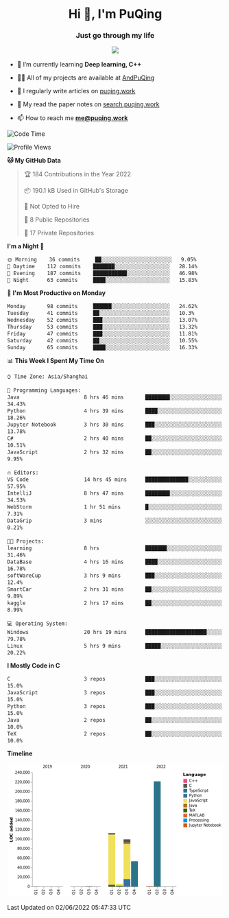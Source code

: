 <h1 align="center">Hi 👋, I'm PuQing</h1>
<h3 align="center">Just go through my life</h3>

<p align="center">
  <img src="https://github-readme-streak-stats.herokuapp.com/?user=andpuqing"/>
</p>

- 🌱 I’m currently learning **Deep learning, C++**

- 👨‍💻 All of my projects are available at [AndPuQing](https://github.com/AndPuQing)

- 📝 I regularly write articles on [puqing.work](http://puqing.work)

- 📜 My read the paper notes on [search.puqing.work](https://search.puqing.work)

- 📫 How to reach me **me@puqing.work**


<!--START_SECTION:waka-->
![Code Time](http://img.shields.io/badge/Code%20Time-507%20hrs%2057%20mins-blue)

![Profile Views](http://img.shields.io/badge/Profile%20Views-15-blue)

**🐱 My GitHub Data** 

> 🏆 184 Contributions in the Year 2022
 > 
> 📦 190.1 kB Used in GitHub's Storage 
 > 
> 🚫 Not Opted to Hire
 > 
> 📜 8 Public Repositories 
 > 
> 🔑 17 Private Repositories  
 > 
**I'm a Night 🦉** 

```text
🌞 Morning    36 commits     ██░░░░░░░░░░░░░░░░░░░░░░░   9.05% 
🌆 Daytime    112 commits    ███████░░░░░░░░░░░░░░░░░░   28.14% 
🌃 Evening    187 commits    ███████████░░░░░░░░░░░░░░   46.98% 
🌙 Night      63 commits     ████░░░░░░░░░░░░░░░░░░░░░   15.83%

```
📅 **I'm Most Productive on Monday** 

```text
Monday       98 commits     ██████░░░░░░░░░░░░░░░░░░░   24.62% 
Tuesday      41 commits     ██░░░░░░░░░░░░░░░░░░░░░░░   10.3% 
Wednesday    52 commits     ███░░░░░░░░░░░░░░░░░░░░░░   13.07% 
Thursday     53 commits     ███░░░░░░░░░░░░░░░░░░░░░░   13.32% 
Friday       47 commits     ███░░░░░░░░░░░░░░░░░░░░░░   11.81% 
Saturday     42 commits     ██░░░░░░░░░░░░░░░░░░░░░░░   10.55% 
Sunday       65 commits     ████░░░░░░░░░░░░░░░░░░░░░   16.33%

```


📊 **This Week I Spent My Time On** 

```text
⌚︎ Time Zone: Asia/Shanghai

💬 Programming Languages: 
Java                     8 hrs 46 mins       ████████░░░░░░░░░░░░░░░░░   34.43% 
Python                   4 hrs 39 mins       ████░░░░░░░░░░░░░░░░░░░░░   18.26% 
Jupyter Notebook         3 hrs 30 mins       ███░░░░░░░░░░░░░░░░░░░░░░   13.78% 
C#                       2 hrs 40 mins       ██░░░░░░░░░░░░░░░░░░░░░░░   10.51% 
JavaScript               2 hrs 32 mins       ██░░░░░░░░░░░░░░░░░░░░░░░   9.95%

🔥 Editors: 
VS Code                  14 hrs 45 mins      ██████████████░░░░░░░░░░░   57.95% 
IntelliJ                 8 hrs 47 mins       ████████░░░░░░░░░░░░░░░░░   34.53% 
WebStorm                 1 hr 51 mins        █░░░░░░░░░░░░░░░░░░░░░░░░   7.31% 
DataGrip                 3 mins              ░░░░░░░░░░░░░░░░░░░░░░░░░   0.21%

🐱‍💻 Projects: 
learning                 8 hrs               ███████░░░░░░░░░░░░░░░░░░   31.46% 
DataBase                 4 hrs 16 mins       ████░░░░░░░░░░░░░░░░░░░░░   16.78% 
softWareCup              3 hrs 9 mins        ███░░░░░░░░░░░░░░░░░░░░░░   12.4% 
SmartCar                 2 hrs 31 mins       ██░░░░░░░░░░░░░░░░░░░░░░░   9.89% 
kaggle                   2 hrs 17 mins       ██░░░░░░░░░░░░░░░░░░░░░░░   8.99%

💻 Operating System: 
Windows                  20 hrs 19 mins      ████████████████████░░░░░   79.78% 
Linux                    5 hrs 9 mins        █████░░░░░░░░░░░░░░░░░░░░   20.22%

```

**I Mostly Code in C** 

```text
C                        3 repos             ███░░░░░░░░░░░░░░░░░░░░░░   15.0% 
JavaScript               3 repos             ███░░░░░░░░░░░░░░░░░░░░░░   15.0% 
Python                   3 repos             ███░░░░░░░░░░░░░░░░░░░░░░   15.0% 
Java                     2 repos             ██░░░░░░░░░░░░░░░░░░░░░░░   10.0% 
TeX                      2 repos             ██░░░░░░░░░░░░░░░░░░░░░░░   10.0%

```


**Timeline**

![Chart not found](https://raw.githubusercontent.com/AndPuQing/AndPuQing/main/charts/bar_graph.png) 


 Last Updated on 02/06/2022 05:47:33 UTC
<!--END_SECTION:waka-->
